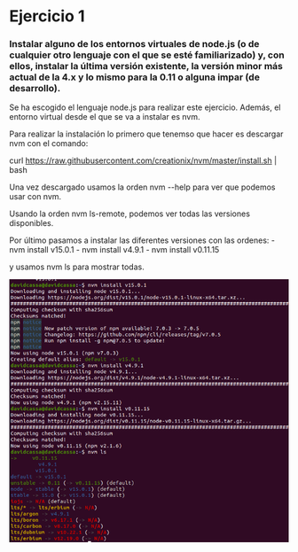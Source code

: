 # Ejercicio 1

### Instalar alguno de los entornos virtuales de node.js (o de cualquier otro lenguaje con el que se esté familiarizado) y, con ellos, instalar la última versión existente, la versión minor más actual de la 4.x y lo mismo para la 0.11 o alguna impar (de desarrollo).


Se ha escogido el lenguaje node.js para realizar este ejercicio. Además, el entorno virtual desde el que se va a instalar es nvm.

Para realizar la instalación lo primero que tenemso que hacer es descargar nvm con el comando:

curl https://raw.githubusercontent.com/creationix/nvm/master/install.sh | bash

Una vez descargado usamos la orden nvm --help para ver que podemos usar con nvm.

Usando la orden nvm ls-remote, podemos ver todas las versiones disponibles.

Por último pasamos a instalar las diferentes versiones con las ordenes:
	- nvm install v15.0.1
	- nvm install v4.9.1
	- nvm install v0.11.15
 
 y usamos nvm ls para mostrar todas.

![Imagen](Img/VersionesNode.png)


